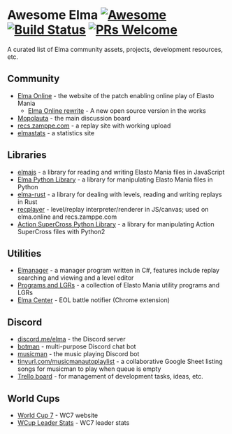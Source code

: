 # Awesome Elma [![Awesome](https://cdn.rawgit.com/sindresorhus/awesome/d7305f38d29fed78fa85652e3a63e154dd8e8829/media/badge.svg)](https://github.com/sindresorhus/awesome) [![Build Status](https://api.travis-ci.org/elmadev/awesome-elma.svg)](https://travis-ci.org/elmadev/awesome-elma) [![PRs Welcome](https://img.shields.io/badge/PRs-welcome-brightgreen.svg?style=flat-square)](http://makeapullrequest.com)

A curated list of Elma community assets, projects, development resources, etc.

## Community
- [Elma Online](http://elmaonline.net/) - the website of the patch enabling online play of Elasto Mania
  - [Elma Online rewrite](https://github.com/elmadev/elmaonline-site) - A new open source version in the works
- [Mopolauta](https://mopolauta.moposite.com/) - the main discussion board
- [recs.zamppe.com](http://recs.zamppe.com/) - a replay site with working upload
- [elmastats](http://stats.sshoyer.net/) - a statistics site

## Libraries
- [elmajs](https://github.com/elmadev/node-elma) - a library for reading and writing Elasto Mania files in JavaScript
- [Elma Python Library](https://github.com/elmadev/elma-python) - a library for manipulating Elasto Mania files in Python
- [elma-rust](https://github.com/elmadev/elma-rust) - a library for dealing with levels, reading and writing replays in Rust
- [recplayer](https://github.com/Maxdamantus/recplay) - level/replay interpreter/renderer in JS/canvas; used on elma.online and recs.zamppe.com
- [Action SuperCross Python Library](https://github.com/domi-id/across) - a library for manipulating Action SuperCross files with Python2

## Utilities
- [Elmanager](https://gitlab.com/Smibu/elmanager) - a manager program written in C#, features include replay searching and viewing and a level editor
- [Programs and LGRs](http://elastomania.wixsite.com/-sla) - a collection of Elasto Mania utility programs and LGRs
- [Elma Center](https://chrome.google.com/webstore/detail/elma-center/dbdcieepogbmfdakjepkbhfifddinmjc) - EOL battle notifier (Chrome extension)

## Discord
- [discord.me/elma](https://discordapp.com/invite/DGxqsz ) - the Discord server
- [botman](https://github.com/elmadev/botman) - multi-purpose Discord chat bot
- [musicman](https://github.com/elmadev/musicman) - the music playing Discord bot
- [tinyurl.com/musicmanautoplaylist](https://docs.google.com/spreadsheets/d/1czwIyx04WLtEDm9g5eo9xY7eoKmG8NkM3VnNP7QpKDY/edit?usp=sharing) - a collaborative Google Sheet listing songs for musicman to play when queue is empty
- [Trello board](https://trello.com/b/WyGGKT38/elma-discord) - for management of development tasks, ideas, etc.

## World Cups
- [World Cup 7](http://wcup.site/) - WC7 website
- [WCup Leader Stats](https://najs.li/wc7/) - WC7 leader stats
